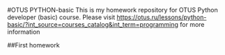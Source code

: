 #OTUS PYTHON-basic
This is my homework repository for OTUS Python developer (basic) course.
Please visit https://otus.ru/lessons/python-basic/?int_source=courses_catalog&int_term=programming for more information

##First homework 
